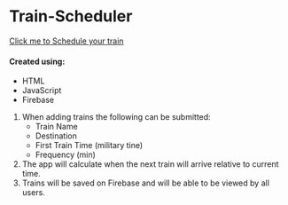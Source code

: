 # Train-Scheduler

[Click me to Schedule your train]( https://legines.github.io/Train-Scheduler/)

#### Created using: 
   * HTML 
   * JavaScript 
   * Firebase

1. When adding trains the following can be submitted: 
    * Train Name
    * Destination
    * First Train Time (military tine)
    * Frequency (min)
2. The app will calculate when the next train will arrive relative to current time.
3. Trains will be saved on Firebase and will be able to be viewed by all users.
